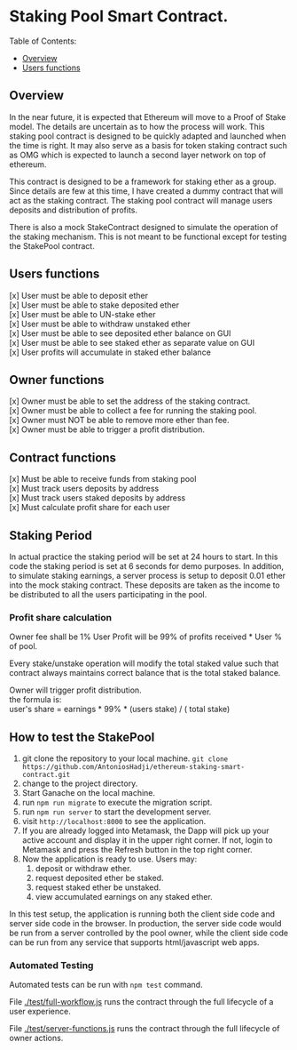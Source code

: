# Staking Pool Smart Contract.

Table of Contents:
* [Overview](#overview)
* [Users functions](#users-functions)

## Overview
In the near future, it is expected that Ethereum will move to a Proof of Stake model.  The details are uncertain as to how the process will work.  This staking pool contract is designed to be quickly adapted and launched when the time is right.  It may also serve as a basis for token staking contract such as OMG which is expected to launch a second layer network on top of ethereum.

This contract is designed to be a framework for staking ether as a group.  Since details are few at this time, I have created a dummy contract that will act as the staking contract.  The staking pool contract will manage users deposits and distribution of profits.

There is also a mock StakeContract designed to simulate the operation of the staking mechanism.  This is not meant to be functional except for testing the StakePool contract.

## Users functions
[x] User must be able to deposit ether  
[x] User must be able to stake deposited ether  
[x] User must be able to UN-stake ether  
[x] User must be able to withdraw unstaked ether  
[x] User must be able to see deposited ether balance on GUI  
[x] User must be able to see staked ether as separate value on GUI  
[x] User profits will accumulate in staked ether balance  

## Owner functions
[x] Owner must be able to set the address of the staking contract.  
[x] Owner must be able to collect a fee for running the staking pool.  
[x] Owner must NOT be able to remove more ether than fee.  
[x] Owner must be able to trigger a profit distribution.  

## Contract functions
[x] Must be able to receive funds from staking pool  
[x] Must track users deposits by address  
[x] Must track users staked deposits by address  
[x] Must calculate profit share for each user  

## Staking Period
In actual practice the staking period will be set at 24 hours to start.  In this code the staking period is set at 6 seconds for demo purposes.  In addition, to simulate staking earnings, a server process is setup to deposit 0.01 ether into the mock staking contract.  These deposits are taken as the income to be distributed to all the users participating in the pool.  

### Profit share calculation
Owner fee shall be 1%
User Profit will be 99% of profits received * User % of pool.

Every stake/unstake operation will modify the total staked value such that contract always maintains correct balance that is the total staked balance.

Owner will trigger profit distribution.  
the formula is:  
user's share = earnings * 99% * (users stake) / ( total stake)

## How to test the StakePool
1. git clone the repository to your local machine.
`git clone https://github.com/AntoniosHadji/ethereum-staking-smart-contract.git`
2. change to the project directory.
3. Start Ganache on the local machine.  
4. run `npm run migrate` to execute the migration script.  
4. run `npm run server` to start the development server.  
5. visit `http://localhost:8000` to see the application.
6. If you are already logged into Metamask, the Dapp will pick up your active account and display it in the upper right corner.  If not, login to Metamask and press the Refresh button in the top right corner.
7. Now the application is ready to use.  Users may:
    1. deposit or withdraw ether.
    2. request deposited ether be staked.
    3. request staked ether be unstaked.
    4. view accumulated earnings on any staked ether.

In this test setup, the application is running both the client side code and server side code in the browser.  In production, the server side code would be run from a server controlled by the pool owner, while the client side code can be run from any service that supports html/javascript web apps.

### Automated Testing
Automated tests can be run with `npm test` command.

File [./test/full-workflow.js][1] runs the contract through the full lifecycle of a user experience.  



File [./test/server-functions.js][2] runs the contract through the full lifecycle of owner actions.  



[1]: https://github.com/AntoniosHadji/ethereum-staking-smart-contract/blob/master/test/full-workflow.js
[2]: https://github.com/AntoniosHadji/ethereum-staking-smart-contract/blob/master/test/server-functions.js
